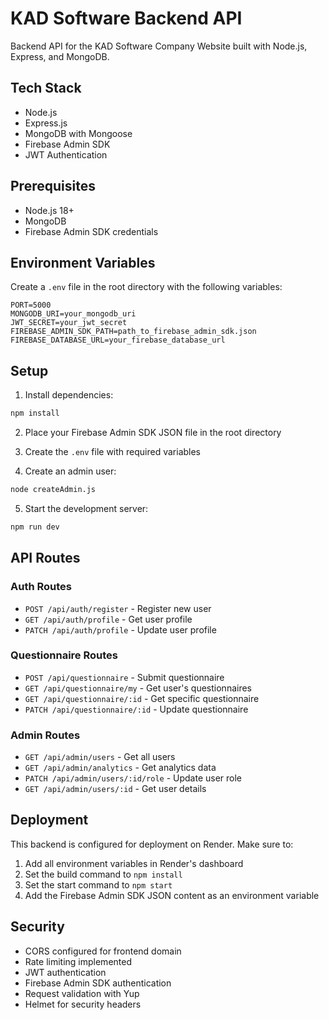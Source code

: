 # KAD Software Backend API

Backend API for the KAD Software Company Website built with Node.js, Express, and MongoDB.

## Tech Stack

- Node.js
- Express.js
- MongoDB with Mongoose
- Firebase Admin SDK
- JWT Authentication

## Prerequisites

- Node.js 18+
- MongoDB
- Firebase Admin SDK credentials

## Environment Variables

Create a `.env` file in the root directory with the following variables:

```env
PORT=5000
MONGODB_URI=your_mongodb_uri
JWT_SECRET=your_jwt_secret
FIREBASE_ADMIN_SDK_PATH=path_to_firebase_admin_sdk.json
FIREBASE_DATABASE_URL=your_firebase_database_url
```

## Setup

1. Install dependencies:
```bash
npm install
```

2. Place your Firebase Admin SDK JSON file in the root directory

3. Create the `.env` file with required variables

4. Create an admin user:
```bash
node createAdmin.js
```

5. Start the development server:
```bash
npm run dev
```

## API Routes

### Auth Routes
- `POST /api/auth/register` - Register new user
- `GET /api/auth/profile` - Get user profile
- `PATCH /api/auth/profile` - Update user profile

### Questionnaire Routes
- `POST /api/questionnaire` - Submit questionnaire
- `GET /api/questionnaire/my` - Get user's questionnaires
- `GET /api/questionnaire/:id` - Get specific questionnaire
- `PATCH /api/questionnaire/:id` - Update questionnaire

### Admin Routes
- `GET /api/admin/users` - Get all users
- `GET /api/admin/analytics` - Get analytics data
- `PATCH /api/admin/users/:id/role` - Update user role
- `GET /api/admin/users/:id` - Get user details

## Deployment

This backend is configured for deployment on Render. Make sure to:

1. Add all environment variables in Render's dashboard
2. Set the build command to `npm install`
3. Set the start command to `npm start`
4. Add the Firebase Admin SDK JSON content as an environment variable

## Security

- CORS configured for frontend domain
- Rate limiting implemented
- JWT authentication
- Firebase Admin SDK authentication
- Request validation with Yup
- Helmet for security headers 